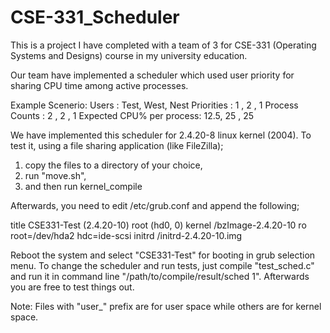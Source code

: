 # CSE-331_Scheduler
This is a project I have completed with a team of 3 for CSE-331 (Operating Systems and Designs) course in my university education.

Our team have implemented a scheduler which used user priority for sharing CPU time among active processes.

Example Scenerio:
Users                    : Test, West, Nest
Priorities               : 1   , 2   , 1
Process Counts           : 2   , 2   , 1
Expected CPU% per process: 12.5, 25  , 25

We have implemented this scheduler for 2.4.20-8 linux kernel (2004). To test it, using a file sharing application (like FileZilla);

1) copy the files to a directory of your choice,
2) run "move.sh",
3) and then run kernel_compile

Afterwards, you need to edit /etc/grub.conf and append the following;

title CSE331-Test (2.4.20-10)
    root (hd0, 0)
    kernel /bzImage-2.4.20-10 ro root=/dev/hda2 hdc=ide-scsi
    initrd /initrd-2.4.20-10.img

Reboot the system and select "CSE331-Test" for booting in grub selection menu. To change the scheduler and run tests, just compile "test_sched.c" and run it in command line "/path/to/compile/result/sched 1". Afterwards you are free to test things out.

Note: Files with "user_" prefix are for user space while others are for kernel space.
